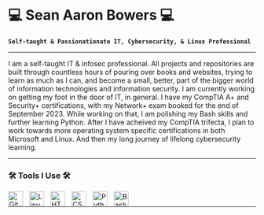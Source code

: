 # 💻 Sean Aaron Bowers 💻

**`Self-taught & Passionationate IT, Cybersecurity, & Linux Professional`**

---

I am a self-taught IT & infosec professional. All projects and repositories are built through countless hours of pouring over books and websites, trying to learn as much as I can, and become a small, better, part of the bigger world of information technologies and information security. I am currently working on getting my foot in the door of IT, in general. I have my CompTIA A+ and Security+ certifications, with my Network+ exam booked for the end of September 2023. While working on that, I am polishing my Bash skills and further learning Python. After I have acheived my CompTIA trifecta, I plan to work towards more operating system specific certifications in both Microsoft and Linux. And then my long journey of lifelong cybersecurity learning.  

---
### 🛠️ Tools I Use 🛠️
<img align="left" alt="Git" width="30px" style="padding-right:10px;" src="https://cdn.jsdelivr.net/gh/devicons/devicon/icons/git/git-original.svg" />
<img align="left" alt="Linux" width="30px" style="padding-right:10px;" src="https://cdn.jsdelivr.net/gh/devicons/devicon/icons/linux/linux-original.svg" />
<img align="left" alt="HTML" width="30px" style="padding-right:10px;" src="https://cdn.jsdelivr.net/gh/devicons/devicon/icons/html5/html5-plain.svg" />
<img align="left" alt="CSS" width="30px" style="padding-right:10px;" src="https://cdn.jsdelivr.net/gh/devicons/devicon/icons/css3/css3-plain.svg" />
<img align="left" alt="Python" width="30px" style="padding-right:10px;" src="https://cdn.jsdelivr.net/gh/devicons/devicon/icons/python/python-plain.svg" />
<img align="left" alt="Bash" width="30px" style="padding-right:10px;" src="https://cdn.jsdelivr.net/gh/devicons/devicon/icons/bash/bash-original.svg" />
<br />

---

